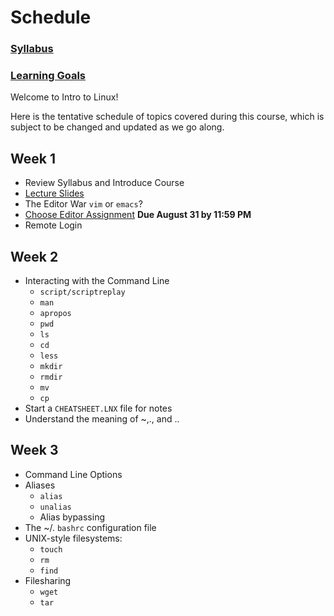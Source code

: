 
# Schedule

### [Syllabus](https://kellyn-larson.github.io/csci-274-syllabus.pdf)       
### [Learning Goals](https://kellyn-larson.github.io/learning-goals.txt)

Welcome to Intro to Linux! 

Here is the tentative schedule of topics covered during this course, which is subject to be changed and updated as we go along. 

## Week 1

- Review Syllabus and Introduce Course
- [Lecture Slides](https://kellyn-larson.github.io/01_lecture1.pdf)
- The Editor War `vim` or `emacs`?
- [Choose Editor Assignment](https://kellyn-larson.github.io/chooseEditor.txt) **Due August 31 by 11:59 PM**
- Remote Login

## Week 2
- Interacting with the Command Line
   * `script/scriptreplay`
   * `man`
   * `apropos`
   * `pwd`
   * `ls`
   * `cd`
   * `less`
   * `mkdir`
   * `rmdir`
   * `mv`
   * `cp`
- Start a `CHEATSHEET.LNX` file for notes
- Understand the meaning of ~,., and ..

## Week 3
- Command Line Options 
- Aliases
   * `alias`
   * `unalias`
   * Alias bypassing
- The ~/. `bashrc` configuration file
- UNIX-style filesystems:
   * `touch`
   * `rm`
   * `find`
- Filesharing
   * `wget`
   * `tar`
